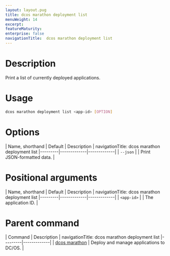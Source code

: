 ```yaml
---
layout: layout.pug
title: dcos marathon deployment list
menuWeight: 14
excerpt:
featureMaturity:
enterprise: false
navigationTitle:  dcos marathon deployment list
---
```


<!-- This source repo for this topic is https://github.com/dcos/dcos-docs -->


# Description
Print a list of currently deployed applications.

# Usage

```bash
dcos marathon deployment list <app-id> [OPTION]
```

# Options

| Name, shorthand | Default | Description |
navigationTitle:  dcos marathon deployment list
|---------|-------------|-------------|
| `--json`   |             |  Print JSON-formatted data. |

# Positional arguments

| Name, shorthand | Default | Description |
navigationTitle:  dcos marathon deployment list
|---------|-------------|-------------|
| `<app-id>`   |             |  The application ID. |

# Parent command

| Command | Description |
navigationTitle:  dcos marathon deployment list
|---------|-------------|
| [dcos marathon](/docs/1.9/cli/command-reference/dcos-marathon/) | Deploy and manage applications to DC/OS. |

<!-- # Examples -->
